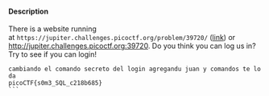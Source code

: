 #### Description

There is a website running at `https://jupiter.challenges.picoctf.org/problem/39720/` ([link](https://jupiter.challenges.picoctf.org/problem/39720/)) or http://jupiter.challenges.picoctf.org:39720. Do you think you can log us in? Try to see if you can login!


````
cambiando el comando secreto del login agregandu juan y comandos te lo da
picoCTF{s0m3_SQL_c218b685}
```